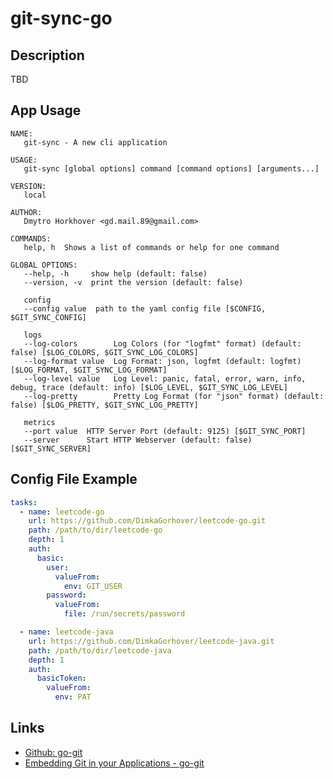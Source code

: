# git-sync-go

## Description

TBD

## App Usage

```
NAME:
   git-sync - A new cli application

USAGE:
   git-sync [global options] command [command options] [arguments...]

VERSION:
   local

AUTHOR:
   Dmytro Horkhover <gd.mail.89@gmail.com>

COMMANDS:
   help, h  Shows a list of commands or help for one command

GLOBAL OPTIONS:
   --help, -h     show help (default: false)
   --version, -v  print the version (default: false)
   
   config
   --config value  path to the yaml config file [$CONFIG, $GIT_SYNC_CONFIG]
   
   logs
   --log-colors        Log Colors (for "logfmt" format) (default: false) [$LOG_COLORS, $GIT_SYNC_LOG_COLORS]
   --log-format value  Log Format: json, logfmt (default: logfmt) [$LOG_FORMAT, $GIT_SYNC_LOG_FORMAT]
   --log-level value   Log Level: panic, fatal, error, warn, info, debug, trace (default: info) [$LOG_LEVEL, $GIT_SYNC_LOG_LEVEL]
   --log-pretty        Pretty Log Format (for "json" format) (default: false) [$LOG_PRETTY, $GIT_SYNC_LOG_PRETTY]
   
   metrics
   --port value  HTTP Server Port (default: 9125) [$GIT_SYNC_PORT]
   --server      Start HTTP Webserver (default: false) [$GIT_SYNC_SERVER]

```

## Config File Example

```yaml
tasks:
  - name: leetcode-go
    url: https://github.com/DimkaGorhover/leetcode-go.git
    path: /path/to/dir/leetcode-go
    depth: 1
    auth:
      basic:
        user:
          valueFrom:
            env: GIT_USER
        password:
          valueFrom:
            file: /run/secrets/password

  - name: leetcode-java
    url: https://github.com/DimkaGorhover/leetcode-java.git
    path: /path/to/dir/leetcode-java
    depth: 1
    auth:
      basicToken:
        valueFrom:
          env: PAT
```

## Links

- [Github: go-git](https://github.com/go-git/go-git)
- [Embedding Git in your Applications - go-git](https://git-scm.com/book/en/v2/Appendix-B%3A-Embedding-Git-in-your-Applications-go-git)
